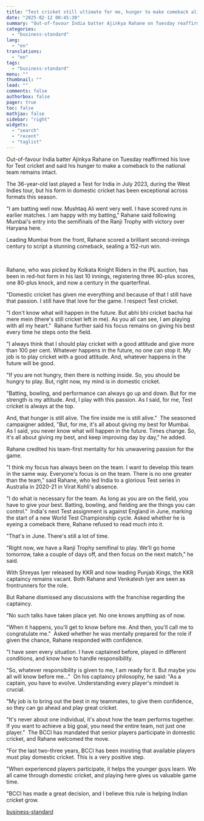 ```yaml
---
title: "Test cricket still ultimate for me, hunger to make comeback alive: Rahane"
date: "2025-02-12 00:45:30"
summary: "Out-of-favour India batter Ajinkya Rahane on Tuesday reaffirmed his love for Test cricket and said his hunger to make a comeback to the national team remains intact. The 36-year-old last played a Test for India in July 2023, during the West Indies tour, but his form in domestic cricket has..."
categories:
  - "business-standard"
lang:
  - "en"
translations:
  - "en"
tags:
  - "business-standard"
menu: ""
thumbnail: ""
lead: ""
comments: false
authorbox: false
pager: true
toc: false
mathjax: false
sidebar: "right"
widgets:
  - "search"
  - "recent"
  - "taglist"
---
```


Out-of-favour India batter Ajinkya Rahane on Tuesday reaffirmed his love for Test cricket and said his hunger to make a comeback to the national team remains intact.

The 36-year-old last played a Test for India in July 2023, during the West Indies tour, but his form in domestic cricket has been exceptional across formats this season.

"I am batting well now. Mushtaq Ali went very well. I have scored runs in earlier matches. I am happy with my batting," Rahane said following Mumbai's entry into the semifinals of the Ranji Trophy with victory over Haryana here.

Leading Mumbai from the front, Rahane scored a brilliant second-innings century to script a stunning comeback, sealing a 152-run win.

 

Rahane, who was picked by Kolkata Knight Riders in the IPL auction, has been in red-hot form in his last 10 innings, registering three 90-plus scores, one 80-plus knock, and now a century in the quarterfinal.

"Domestic cricket has given me everything and because of that I still have that passion. I still have that love for the game. I respect Test cricket.

"I don't know what will happen in the future. But abhi bhi cricket bacha hai mere mein (there's still cricket left in me). As you all can see, I am playing with all my heart." 
Rahane further said his focus remains on giving his best every time he steps onto the field.

"I always think that I should play cricket with a good attitude and give more than 100 per cent. Whatever happens in the future, no one can stop it. My job is to play cricket with a good attitude. And, whatever happens in the future will be good.

"If you are not hungry, then there is nothing inside. So, you should be hungry to play. But, right now, my mind is in domestic cricket.

"Batting, bowling, and performance can always go up and down. But for me strength is my attitude. And, I play with this passion. As I said, for me, Test cricket is always at the top.

And, that hunger is still alive. The fire inside me is still alive." 
The seasoned campaigner added, "But, for me, it's all about giving my best for Mumbai. As I said, you never know what will happen in the future. Times change. So, it's all about giving my best, and keep improving day by day," he added.

Rahane credited his team-first mentality for his unwavering passion for the game.

"I think my focus has always been on the team. I want to develop this team in the same way. Everyone's focus is on the team. There is no one greater than the team," said Rahane, who led India to a glorious Test series in Australia in 2020-21 in Virat Kohli's absence.

"I do what is necessary for the team. As long as you are on the field, you have to give your best. Batting, bowling, and fielding are the things you can control." 
India's next Test assignment is against England in June, marking the start of a new World Test Championship cycle. Asked whether he is eyeing a comeback there, Rahane refused to read much into it.

"That's in June. There's still a lot of time.

"Right now, we have a Ranji Trophy semifinal to play. We'll go home tomorrow, take a couple of days off, and then focus on the next match," he said.

With Shreyas Iyer released by KKR and now leading Punjab Kings, the KKR captaincy remains vacant. Both Rahane and Venkatesh Iyer are seen as frontrunners for the role.

But Rahane dismissed any discussions with the franchise regarding the captaincy.

"No such talks have taken place yet. No one knows anything as of now.

"When it happens, you'll get to know before me. And then, you'll call me to congratulate me." 
Asked whether he was mentally prepared for the role if given the chance, Rahane responded with confidence.

"I have seen every situation. I have captained before, played in different conditions, and know how to handle responsibility.

"So, whatever responsibility is given to me, I am ready for it. But maybe you all will know before me..." 
On his captaincy philosophy, he said: "As a captain, you have to evolve. Understanding every player's mindset is crucial.

"My job is to bring out the best in my teammates, to give them confidence, so they can go ahead and play great cricket.

"It's never about one individual, it's about how the team performs together. If you want to achieve a big goal, you need the entire team, not just one player." 
The BCCI has mandated that senior players participate in domestic cricket, and Rahane welcomed the move.

"For the last two-three years, BCCI has been insisting that available players must play domestic cricket. This is a very positive step.

"When experienced players participate, it helps the younger guys learn. We all came through domestic cricket, and playing here gives us valuable game time.

"BCCI has made a great decision, and I believe this rule is helping Indian cricket grow.

[business-standard](https://www.business-standard.com/cricket/news/test-cricket-still-ultimate-for-me-hunger-to-make-comeback-alive-rahane-125021101762_1.html)
